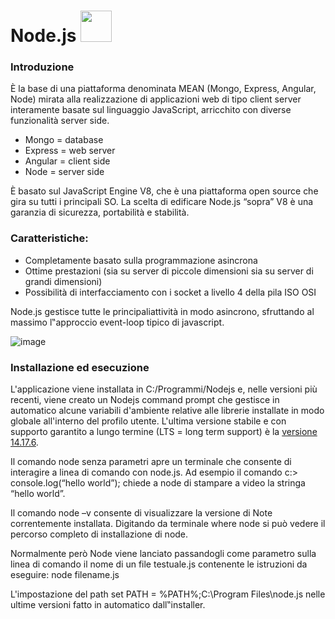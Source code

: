 # Node.js <img src="https://user-images.githubusercontent.com/62563624/134513026-0b4e7fc7-4eef-47b2-877d-1155ba1a81e9.png" style="width: 50px"></img>


### Introduzione
<p>È la base di una piattaforma denominata MEAN (Mongo, Express, Angular, Node) mirata alla
realizzazione di applicazioni web di tipo client server interamente basate sul linguaggio JavaScript,
arricchito con diverse funzionalità server side.</p>

- Mongo = database
- Express = web server
- Angular = client side
- Node = server side
<p>È basato sul JavaScript Engine V8, che è una piattaforma open source che gira su tutti i principali SO.
La scelta di edificare Node.js “sopra” V8 è una garanzia di sicurezza, portabilità e stabilità.</p>


### Caratteristiche:
- Completamente basato sulla programmazione asincrona
- Ottime prestazioni (sia su server di piccole dimensioni sia su server di grandi dimensioni)
- Possibilità di interfacciamento con i socket a livello 4 della pila ISO OSI

<p>Node.js gestisce tutte le principaliattività in modo asincrono, sfruttando al massimo l‟approccio event-loop tipico di javascript. </p>

![image](https://user-images.githubusercontent.com/62563624/134511029-8378d904-a770-4536-bbb3-353d6ea232ac.png)

### Installazione ed esecuzione
<p>L'applicazione viene installata in C:/Programmi/Nodejs e,
nelle versioni più recenti, viene creato un Nodejs command prompt che gestisce in automatico alcune
variabili d'ambiente relative alle librerie installate in modo globale all'interno del profilo utente.
L'ultima versione stabile e con supporto garantito a lungo termine (LTS = long term
  support) è la <a href="https://nodejs.org/it/">versione 14.17.6</a>.</p>
  <p>Il comando node senza parametri apre un terminale che consente di interagire a linea di comando con
node.js. Ad esempio il comando c:> console.log(“hello world”);
chiede a node di stampare a video la stringa “hello world”.

  Il comando node –v consente di visualizzare la versione di Note correntemente installata.
Digitando da terminale where node si può vedere il percorso completo di installazione di node. 

Normalmente però Node viene lanciato passandogli come parametro sulla linea di comando il nome di un
file testuale.js contenente le istruzioni da eseguire: node filename.js
  
  
L'impostazione del path set PATH = %PATH%;C:\Program Files\node.js
nelle ultime versioni fatto in automatico dall‟installer.</p>

